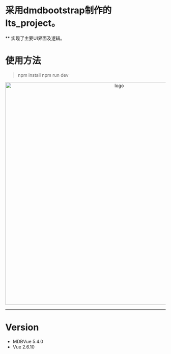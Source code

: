 
# 采用dmdbootstrap制作的lts_project。  
** 实现了主要UI界面及逻辑。  
# 使用方法
>   npm install
    npm run dev

<p align="center">
  <a href="https://mdbootstrap.com/docs/vue/" target="_blank">
    <img width="700" src="https://mdbootstrap.com/img/Marketing/products/vue/mdb-free.jpg" alt="logo">
  </a>
</p>


__________


# Version

- MDBVue 5.4.0
- Vue 2.6.10

